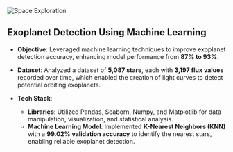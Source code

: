 ![Space Exploration](https://img.freepik.com/premium-photo/planets-stars-galaxies-outer-space-showing-beauty-space-exploration_374761-7763.jpg?w=900)




## Exoplanet Detection Using Machine Learning

- **Objective**: Leveraged machine learning techniques to improve exoplanet detection accuracy, enhancing model performance from **87% to 93%**.
  
- **Dataset**: Analyzed a dataset of **5,087 stars**, each with **3,197 flux values** recorded over time, which enabled the creation of light curves to detect potential orbiting exoplanets.

- **Tech Stack**:
  - **Libraries**: Utilized Pandas, Seaborn, Numpy, and Matplotlib for data manipulation, visualization, and statistical analysis.
  - **Machine Learning Model**: Implemented **K-Nearest Neighbors (KNN)** with a **99.02% validation accuracy** to identify the nearest stars, enabling reliable exoplanet detection.


